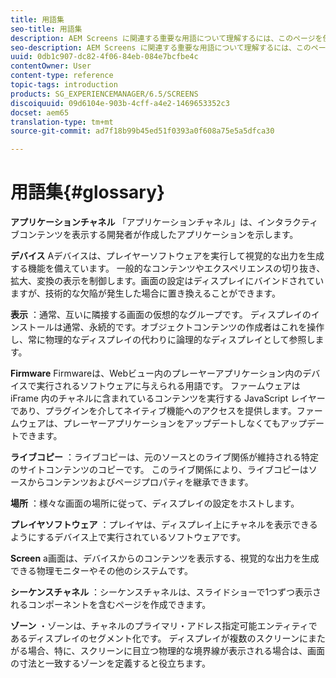 ```yaml
---
title: 用語集
seo-title: 用語集
description: AEM Screens に関連する重要な用語について理解するには、このページを使用してください。
seo-description: AEM Screens に関連する重要な用語について理解するには、このページを使用してください。
uuid: 0db1c907-dc82-4f06-84eb-084e7bcfbe4c
contentOwner: User
content-type: reference
topic-tags: introduction
products: SG_EXPERIENCEMANAGER/6.5/SCREENS
discoiquuid: 09d6104e-903b-4cff-a4e2-1469653352c3
docset: aem65
translation-type: tm+mt
source-git-commit: ad7f18b99b45ed51f0393a0f608a75e5a5dfca30

---
```



# 用語集{#glossary}

**アプリケーションチャネル** 「アプリケーションチャネル」は、インタラクティブコンテンツを表示する開発者が作成したアプリケーションを示します。

**デバイス** Aデバイスは、プレイヤーソフトウェアを実行して視覚的な出力を生成する機能を備えています。 一般的なコンテンツやエクスペリエンスの切り抜き、拡大、変換の表示を制御します。画面の設定はディスプレイにバインドされていますが、技術的な欠陥が発生した場合に置き換えることができます。

**表示** ：通常、互いに隣接する画面の仮想的なグループです。 ディスプレイのインストールは通常、永続的です。オブジェクトコンテンツの作成者はこれを操作し、常に物理的なディスプレイの代わりに論理的なディスプレイとして参照します。

**Firmware** Firmwareは、Webビュー内のプレーヤーアプリケーション内のデバイスで実行されるソフトウェアに与えられる用語です。 ファームウェアは iFrame 内のチャネルに含まれているコンテンツを実行する JavaScript レイヤーであり、プラグインを介してネイティブ機能へのアクセスを提供します。ファームウェアは、プレーヤーアプリケーションをアップデートしなくてもアップデートできます。

**ライブコピー** ：ライブコピーは、元のソースとのライブ関係が維持される特定のサイトコンテンツのコピーです。 このライブ関係により、ライブコピーはソースからコンテンツおよびページプロパティを継承できます。

**場所** ：様々な画面の場所に従って、ディスプレイの設定をホストします。

**プレイヤソフトウェア** ：プレイヤは、ディスプレイ上にチャネルを表示できるようにするデバイス上で実行されているソフトウェアです。

**Screen** a画面は、デバイスからのコンテンツを表示する、視覚的な出力を生成できる物理モニターやその他のシステムです。

**シーケンスチャネル** ：シーケンスチャネルは、スライドショーで1つずつ表示されるコンポーネントを含むページを作成できます。

**ゾーン** ・ゾーンは、チャネルのプライマリ・アドレス指定可能エンティティであるディスプレイのセグメント化です。 ディスプレイが複数のスクリーンにまたがる場合、特に、スクリーンに目立つ物理的な境界線が表示される場合は、画面の寸法と一致するゾーンを定義すると役立ちます。
